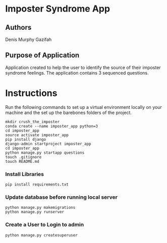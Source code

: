 # Imposter Syndrome App

## Authors
Denis Murphy
Gazifah

## Purpose of Application

Application created to help the user to identify the source of their imposter syndrome feelings.
The application contains 3 sequenced questions.

# Instructions

Run the following commands to set up a virtual environment locally on your machine and the set up the barebones folders of the project.

```
mkdir crush_the_imposter
conda create --name imposter_app python=3
cd imposter_app
source activate imposter_app
pip install django
django-admin startproject imposter_app
cd imposter_app
python manage.py startapp questions
touch .gitignore
touch README.md

```
### Install Libraries

```
pip install requirements.txt

```
### Update database before running local server

```
python manage.py makemigrations
python manage.py runserver

```

### Create a User to Login to admin

```
python manage.py createsuperuser

```
